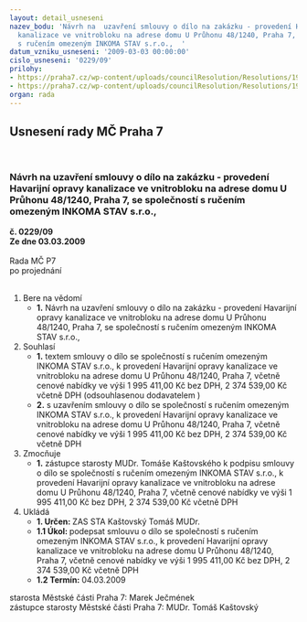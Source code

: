 ```yaml
---
layout: detail_usneseni
nazev_bodu: 'Návrh na  uzavření smlouvy o dílo na zakázku - provedení Havarijní opravy
  kanalizace ve vnitrobloku na adrese domu U Průhonu 48/1240, Praha 7,  se společností
  s ručením omezeným INKOMA STAV s.r.o.,  '
datum_vzniku_usneseni: '2009-03-03 00:00:00'
cislo_usneseni: '0229/09'
prilohy:
- https://praha7.cz/wp-content/uploads/councilResolution/Resolutions/19186/12-skmbt_60009022715060.tif
- https://praha7.cz/wp-content/uploads/councilResolution/Resolutions/19186/12-sod_-_inkoma_(3).doc
organ: rada
---
```

<div id="ucUsn_pList" class="usn">
	<span><h2>Usnesení rady MČ Praha 7 </h2>
<br></span><div class="standBody">
<span><h3>Návrh na  uzavření smlouvy o dílo na zakázku - provedení Havarijní opravy kanalizace ve vnitrobloku na adrese domu U Průhonu 48/1240, Praha 7,  se společností s ručením omezeným INKOMA STAV s.r.o.,  </h3></span><div class="center">
		<strong>č. 0229/09</strong><br>
	</div>
<div class="center">
		<strong>Ze dne 03.03.2009</strong><br><br>
	</div>Rada MČ P7<br> po projednání<br><br><ol>
<li>Bere na vědomí<ul><li>
<strong>1.</strong> Návrh na  uzavření smlouvy o dílo na zakázku - provedení Havarijní opravy kanalizace ve vnitrobloku na adrese domu U Průhonu 48/1240, Praha 7,  se společností s ručením omezeným INKOMA STAV s.r.o.,  </li></ul>
</li>
<li>Souhlasí<ul>
<li>
<strong>1.</strong> textem smlouvy o dílo se společností s ručením omezeným INKOMA STAV s.r.o., k provedení Havarijní opravy kanalizace ve vnitrobloku na adrese domu U Průhonu 48/1240, Praha 7, včetně cenové nabídky ve výši 1 995 411,00 Kč bez DPH, 2 374 539,00 Kč včetně DPH (odsouhlasenou dodavatelem )</li>
<li>
<strong>2.</strong> s uzavřením smlouvy o dílo se společností s ručením omezeným INKOMA STAV s.r.o., k provedení Havarijní opravy kanalizace ve vnitrobloku na adrese domu U Průhonu 48/1240, Praha 7, včetně cenové nabídky ve výši 1 995 411,00 Kč bez DPH, 2 374 539,00 Kč včetně DPH </li>
</ul>
</li>
<li>Zmocňuje<ul><li>
<strong>1.</strong> zástupce starosty MUDr. Tomáše Kaštovského k podpisu smlouvy o dílo se společností s ručením omezeným INKOMA STAV s.r.o., k provedení Havarijní opravy kanalizace ve vnitrobloku na adrese domu U Průhonu 48/1240, Praha 7, včetně cenové nabídky ve výši 1 995 411,00 Kč bez DPH, 2 374 539,00 Kč včetně DPH    </li></ul>
</li>
<li>Ukládá<ul>
<li>
<strong>1. Určen: </strong>ZAS STA Kaštovský Tomáš MUDr.</li>
<li>
<strong>1.1 Úkol: </strong>podepsat smlouvu o dílo se společností s ručením omezeným INKOMA STAV s.r.o., k provedení Havarijní opravy kanalizace ve vnitrobloku na adrese domu U Průhonu 48/1240, Praha 7, včetně cenové nabídky ve výši 1 995 411,00 Kč bez DPH, 2 374 539,00 Kč včetně DPH </li>
<li>
<strong>1.2 Termín: </strong>04.03.2009</li>
</ul>
</li>
</ol>starosta Městské části Praha 7: Marek Ječmének<br>zástupce starosty Městské části Praha 7: MUDr. Tomáš Kaštovský 
</div>
</div>